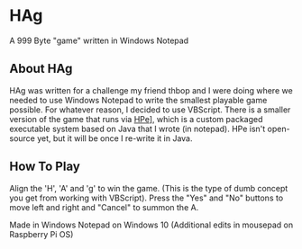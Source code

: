 # HAg
A 999 Byte "game" written in Windows Notepad

About HAg
----

HAg was written for a challenge my friend thbop and I were doing where we needed to use Windows Notepad to write the smallest playable game possible.
For whatever reason, I decided to use VBScript. There is a smaller version of the game that runs via [HPe](https://tucker-slack.itch.io/hpe-re)], which 
is a custom packaged executable system based on Java that I wrote (in notepad). HPe isn't open-source yet, but it will be once I re-write it in Java.

How To Play
----

Align the 'H', 'A' and 'g' to win the game. (This is the type of dumb concept you get from working with VBScript). 
Press the "Yes" and "No" buttons to move left and right and "Cancel" to summon the A. 


Made in Windows Notepad on Windows 10 (Additional edits in mousepad on Raspberry Pi OS)
